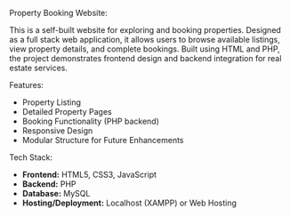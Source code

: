 Property Booking Website:

This is a self-built website for exploring and booking properties. Designed as a full stack web application, it allows users to browse available listings, view property details, and complete bookings. Built using HTML and PHP, the project demonstrates frontend design and backend integration for real estate services.

Features:

- Property Listing  
- Detailed Property Pages  
- Booking Functionality (PHP backend)  
- Responsive Design  
- Modular Structure for Future Enhancements

Tech Stack:

- **Frontend:** HTML5, CSS3, JavaScript  
- **Backend:** PHP  
- **Database:** MySQL
- **Hosting/Deployment:** Localhost (XAMPP) or Web Hosting  

